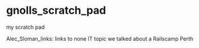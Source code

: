 gnolls_scratch_pad
==================

my scratch pad

Alec_Sloman_links: links to none IT topic we talked about a Railscamp Perth
